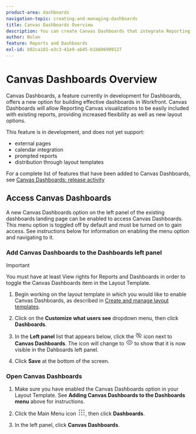 ```yaml
---
product-area: dashboards
navigation-topic: creating-and-managing-dashboards
title: Canvas Dashboards Overview
description: You can create Canvas Dashboards that integrate Reporting Canvas visualizations with traitional reports and feature new layout options.
author: Nolan
feature: Reports and Dashboards
exl-id: b02ca181-e3c3-41e9-ab45-b1b606909127
---
```

# Canvas Dashboards Overview

Canvas Dashboards, a feature currently in development for Dashboards, offers a new option for building effective dashboards in Workfront. Canvas Dashboards will allow Reporting Canvas visualizations to be easily included with existing reports, providing increased flexibility as well as new layout options.

This feature is in development, and does not yet support:
* external pages
* calendar integration
* prompted reports
* distribution through layout templates

For a complete list of features that have been added to Canvas Dashboards, see [Canvas Dashboards: release activity](/help/quicksilver/product-announcements/betas/canvas-dashboards-beta/canvas-dashboards-release-activity.md)

## Access Canvas Dashboards

A new Canvas Dashboards option on the left panel of the existing dashboards landing page can be enabled to access Canvas Dashboards. This menu option is toggled off by default and must be turned on to gain access. See instructions below for information on enabling the menu option and navigating to it.

### Add Canvas Dashboards to the Dashboards left panel

>[!IMPORTANT]
>
>You must have at least View rights for Reports and Dashboards in order to toggle the Canvas Dashboards item in the Layout Template.

1. Begin working on the layout template in which you would like to enable Canvas Dashboards, as described in [Create and manage layout templates](../../../administration-and-setup/customize-workfront/use-layout-templates/create-and-manage-layout-templates.md).

1. Click on the **Customize what users see** dropdown menu, then click **Dashboards**.

1. In the **Left panel** list that appears below, click the ![](assets/delete-secondary-nav-item.png) icon next to **Canvas Dashboards**. The icon will change to ![](assets/add-secondary-nav-item.png) to show that it is now visible in the Dahboards left panel.

1. Click **Save** at the bottom of the screen.

### Open Canvas Dashboards

1. Make sure you have enabled the Canvas Dashboards option in your Layout Template. See **Adding Canvas Dashboards to the Dashboards menu** above for instructions.

1. Click the Main Menu icon ![](assets/main-menu-icon.png), then click **Dashboards**.

1. In the left panel, click **Canvas Dashboards**.
